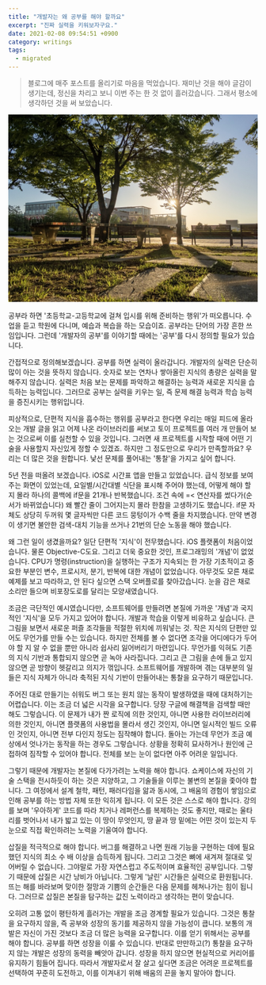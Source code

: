 ```yaml
---
title: "개발자는 왜 공부를 해야 할까요"
excerpt: "진짜 실력을 키워보자구요."
date: 2021-02-08 09:54:51 +0900
category: writings
tags:
  - migrated
---
```


> 블로그에 매주 포스트를 올리기로 마음을 먹었습니다. 재미난 것을 해야 글감이 생기는데, 정신을 차리고 보니 이번 주는 한 것 없이 흘러갔습니다. 그래서 평소에 생각하던 것을 써 보았습니다.

![campus-grass.jpg](/assets/images/VodC461.jpg)

공부라 하면 '초등학교-고등학교에 걸쳐 입시를 위해 준비하는 행위'가 떠오릅니다. 수업을 듣고 학원에 다니며, 예습과 복습을 하는 모습이죠. 공부라는 단어의 가장 흔한 쓰임입니다. 그런데 '개발자의 공부'를 이야기할 때에는 '공부'를 다시 정의할 필요가 있습니다.

간접적으로 정의해보겠습니다. 공부를 하면 실력이 올라갑니다. 개발자의 실력은 단순히 많이 아는 것을 뜻하지 않습니다. 숫자로 보는 연차나 쌓아올린 지식의 총량은 실력을 말해주지 않습니다. 실력은 처음 보는 문제를 파악하고 해결하는 능력과 새로운 지식을 습득하는 능력입니다. 그러므로 공부는 실력을 키우는 일, 즉 문제 해결 능력과 학습 능력을 증진시키는 행위입니다.

피상적으로, 단편적 지식을 흡수하는 행위를 공부라고 한다면 우리는 매일 피드에 올라오는 개발 글을 읽고 어제 나온 라이브러리를 써보고 토이 프로젝트를 여러 개 만들어 보는 것으로써 이를 실천할 수 있을 것입니다. 그러면 새 프로젝트를 시작할 때에 어떤 기술을 사용할지 자신있게 정할 수 있겠죠. 하지만 그 정도만으로 우리가 만족할까요? 우리는 더 많은 것을 원합니다. 낯선 문제를 풀어내는 '통찰'을 가지고 싶어 합니다.

5년 전을 떠올려 보겠습니다. iOS로 시간표 앱을 만들고 있었습니다. 급식 정보를 보여주는 화면이 있었는데, 요일별/시간대별 식단을 표시해 주어야 했는데, 어떻게 해야 할 지 몰라 하나의 콜백에 if문을 21개나 반복했습니다. 조건 속에 =< 연산자를 썼다가(순서가 바뀌었습니다) 왜 빨간 줄이 그어지는지 몰라 한참을 고생하기도 했습니다. if문 자체도 상당히 두꺼워 몇 글자씩만 다른 코드 뭉텅이가 수백 줄을 차지했습니다. 만약 변경이 생기면 불안한 검색-대치 기능을 쓰거나 21번의 단순 노동을 해야 했습니다.

왜 그런 일이 생겼을까요? 일단 단편적 '지식'이 전무했습니다. iOS 플랫폼이 처음이었습니다. 물론 Objective-C도요. 그리고 더욱 중요한 것인, 프로그래밍의 '개념'이 없었습니다. CPU가 명령(instruction)을 실행하는 구조가 지속되는 한 가장 기초적이고 중요한 부분인 변수, 프로시저, 분기, 반복에 대한 개념이 없었습니다. 아무것도 모른 채로 예제를 보고 따라하고, 안 된다 싶으면 스택 오버플로를 찾아갔습니다. 눈을 감은 채로 소리만 들으며 비포장도로를 달리는 모양새였습니다.

조금은 극단적인 예시였습니다만, 소프트웨어를 만들려면 본질에 가까운 '개념'과 국지적인 '지식'을 모두 가지고 있어야 합니다. 개발과 학습을 이렇게 비유하고 싶습니다. 큰 그림을 보면서 새로운 퍼즐 조각들을 적절한 위치에 끼워넣는 것. 작은 지식의 단편만 있어도 무언가를 만들 수는 있습니다. 하지만 전체를 볼 수 없다면 조각을 어디에다가 두어야 할 지 알 수 없을 뿐만 아니라 쉽사리 잃어버리기 마련입니다. 무언가를 익혀도 기존의 지식 기반과 통합되지 않으면 곧 녹아 사라집니다. 그리고 큰 그림을 손에 들고 있지 않으면 곧 방향이 헷갈리고 의지가 꺾입니다. 소프트웨어를 개발하며 겪는 대부분의 일들은 지식 자체가 아니라 축적된 지식 기반이 만들어내는 통찰을 요구하기 때문입니다.

주어진 대로 만들기는 쉬워도 버그 또는 원치 않는 동작이 발생하였을 때에 대처하기는 어렵습니다. 이는 조금 더 넓은 시각을 요구합니다. 당장 구글에 해결책을 검색할 때만 해도 그렇습니다. 이 문제가 내가 짠 로직에 의한 것인지, 아니면 사용한 라이브러리에 의한 것인지, 아니면 플랫폼의 사용법을 몰라서 생긴 것인지, 아니면 일시적인 빌드 오류인 것인지, 아니면 전부 다인지 정도는 짐작해야 합니다. 돌아는 가는데 무언가 조금 예상에서 엇나가는 동작을 하는 경우도 그렇습니다. 상황을 정확히 묘사하거나 원인에 근접하여 짐작할 수 있어야 합니다. 전체를 보는 눈이 없다면 아주 어려운 일입니다.

그렇기 때문에 개발자는 본질에 다가가려는 노력을 해야 합니다. 쇼케이스에 자신의 기술 스택을 전시하듯이 하는 것은 지양하고, 그 기술들을 이루는 불변의 본질을 좇아야 합니다. 그 여정에서 설계 철학, 패턴, 패러다임을 앎과 동시에, 그 배움의 경험이 쌓임으로 인해 공부를 하는 방법 자체 또한 익히게 됩니다. 이 모든 것은 스스로 해야 합니다. 강의를 보며 '우아하게' 코드를 따라 치거나 레퍼런스를 복제하는 것도 좋지만, 때로는 울타리를 벗어나서 내가 밟고 있는 이 땅이 무엇인지, 땅 끝과 땅 밑에는 어떤 것이 있는지 두 눈으로 직접 확인하려는 노력을 기울여야 합니다.

삽질을 적극적으로 해야 합니다. 버그를 해결하고 나면 원래 기능을 구현하는 데에 필요했던 지식의 최소 수 배 이상을 습득하게 됩니다. 그리고 그것은 뼈에 새겨져 절대로 잊어버릴 수 없습니다. 그야말로 가장 자연스럽고 주도적이며 효율적인 공부입니다. 그렇기 때문에 삽질은 시간 낭비가 아닙니다. 그렇게 '날린' 시간들은 실력으로 환원됩니다. 뜨는 해를 바라보며 맞이한 절망과 기쁨의 순간들은 다음 문제를 헤쳐나가는 힘이 됩니다. 그러므로 삽질은 본질을 탐구하는 값진 노력이라고 생각하는 편이 맞습니다.

오히려 고통 없이 평탄하게 흘러가는 개발을 조금 경계할 필요가 있습니다. 그것은 통찰을 요구하지 않을, 즉 공부와 성장의 동기를 제공하지 않을 가능성이 큽니다. 보통의 개발은 자신이 가진 것보다 조금 더 많은 능력을 요구합니다. 이를 얻기 위해서는 공부를 해야 합니다. 공부를 하면 성장을 이룰 수 있습니다. 반대로 만만하고(?) 통찰을 요구하지 않는 개발은 성장의 동력을 빼앗아 갑니다. 성장을 하지 않으면 현실적으로 커리어를 유지하기 힘들어 집니다. 따라서 개발자로서 잘 살고 싶다면 조금은 어려운 프로젝트를 선택하여 꾸준히 도전하고, 이를 이겨내기 위해 배움의 끈을 놓지 말아야 합니다.

